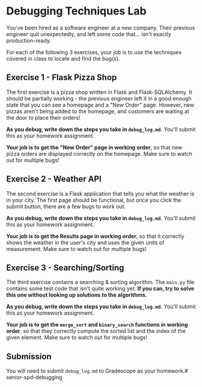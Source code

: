 # Debugging Techniques Lab

You've been hired as a software engineer at a new company. Their previous engineer quit unexpectedly, and left some code that... isn't exactly production-ready.

For each of the following 3 exercises, your job is to use the techniques covered in class to locate and find the bug(s). 

## Exercise 1 - Flask Pizza Shop

The first exercise is a pizza shop written in Flask and Flask-SQLAlchemy. It should be partially working - the previous engineer left it in a good enough state that you can see a homepage and a "New Order" page. However, new pizzas aren't being added to the homepage, and customers are waiting at the door to place their orders!

**As you debug, write down the steps you take in `debug_log.md`.** You'll submit this as your homework assignment.

**Your job is to get the "New Order" page in working order**, so that new pizza orders are displayed correctly on the homepage. Make sure to watch out for multiple bugs!

## Exercise 2 - Weather API

The second exercise is a Flask application that tells you what the weather is in your city. The first page should be functional, but once you click the submit button, there are a few bugs to work out.

**As you debug, write down the steps you take in `debug_log.md`.** You'll submit this as your homework assignment.

**Your job is to get the Results page in working order**, so that it correctly shows the weather in the user's city and uses the given units of measurement. Make sure to watch out for multiple bugs!

## Exercise 3 - Searching/Sorting

The third exercise contains a searching & sorting algorithm. The `main.py` file contains some test code that isn't quite working yet. **If you can, try to solve this one without looking up solutions to the algorithms.** 

**As you debug, write down the steps you take in `debug_log.md`.** You'll submit this as your homework assignment.

**Your job is to get the `merge_sort` and `binary_search` functions in working order**, so that they correctly compute the sorted list and the index of the given element. Make sure to watch out for multiple bugs!

## Submission

You will need to submit `debug_log.md` to Gradescope as your homework.# senior-spd-debugging
